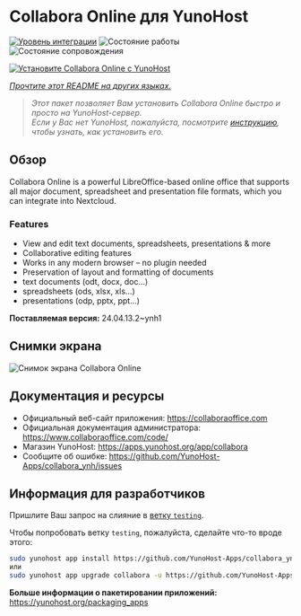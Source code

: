 <!--
Важно: этот README был автоматически сгенерирован <https://github.com/YunoHost/apps/tree/master/tools/readme_generator>
Он НЕ ДОЛЖЕН редактироваться вручную.
-->

# Collabora Online для YunoHost

[![Уровень интеграции](https://apps.yunohost.org/badge/integration/collabora)](https://ci-apps.yunohost.org/ci/apps/collabora/)
![Состояние работы](https://apps.yunohost.org/badge/state/collabora)
![Состояние сопровождения](https://apps.yunohost.org/badge/maintained/collabora)

[![Установите Collabora Online с YunoHost](https://install-app.yunohost.org/install-with-yunohost.svg)](https://install-app.yunohost.org/?app=collabora)

*[Прочтите этот README на других языках.](./ALL_README.md)*

> *Этот пакет позволяет Вам установить Collabora Online быстро и просто на YunoHost-сервер.*  
> *Если у Вас нет YunoHost, пожалуйста, посмотрите [инструкцию](https://yunohost.org/install), чтобы узнать, как установить его.*

## Обзор

Collabora Online is a powerful LibreOffice-based online office that supports all major document, spreadsheet and presentation file formats, which you can integrate into Nextcloud.

### Features

- View and edit text documents, spreadsheets, presentations & more
- Collaborative editing features
- Works in any modern browser – no plugin needed
- Preservation of layout and formatting of documents
- text documents (odt, docx, doc…)
- spreadsheets (ods, xlsx, xls…)
- presentations (odp, pptx, ppt…)


**Поставляемая версия:** 24.04.13.2~ynh1

## Снимки экрана

![Снимок экрана Collabora Online](./doc/screenshots/Nextcloud-writer.png)

## Документация и ресурсы

- Официальный веб-сайт приложения: <https://collaboraoffice.com>
- Официальная документация администратора: <https://www.collaboraoffice.com/code/>
- Магазин YunoHost: <https://apps.yunohost.org/app/collabora>
- Сообщите об ошибке: <https://github.com/YunoHost-Apps/collabora_ynh/issues>

## Информация для разработчиков

Пришлите Ваш запрос на слияние в [ветку `testing`](https://github.com/YunoHost-Apps/collabora_ynh/tree/testing).

Чтобы попробовать ветку `testing`, пожалуйста, сделайте что-то вроде этого:

```bash
sudo yunohost app install https://github.com/YunoHost-Apps/collabora_ynh/tree/testing --debug
или
sudo yunohost app upgrade collabora -u https://github.com/YunoHost-Apps/collabora_ynh/tree/testing --debug
```

**Больше информации о пакетировании приложений:** <https://yunohost.org/packaging_apps>
